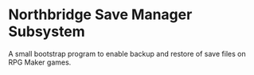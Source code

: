 # Northbridge Save Manager Subsystem
A small bootstrap program to enable backup and restore of save files on RPG Maker games.
